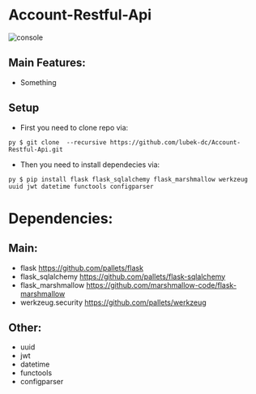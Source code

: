 # Account-Restful-Api
![console](https://user-images.githubusercontent.com/32651459/123863495-f5767600-d929-11eb-92e1-1baf468b51e8.png)

## Main Features:
* Something

## Setup
* First you need to clone repo via: 

```py $ git clone  --recursive https://github.com/lubek-dc/Account-Restful-Api.git ```
* Then you need to install dependecies via: 

```py $ pip install flask flask_sqlalchemy flask_marshmallow werkzeug uuid jwt datetime functools configparser ```

# Dependencies:
## Main:
* flask https://github.com/pallets/flask
* flask_sqlalchemy https://github.com/pallets/flask-sqlalchemy
* flask_marshmallow https://github.com/marshmallow-code/flask-marshmallow
* werkzeug.security https://github.com/pallets/werkzeug
## Other:
* uuid
* jwt
* datetime
* functools
* configparser

